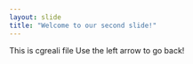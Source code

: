 ```yaml
---
layout: slide
title: "Welcome to our second slide!"
---
```

This is cgreali file
Use the left arrow to go back!